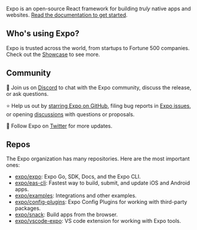 Expo is an open-source React framework for building _truly_ native apps and websites. [Read the documentation to get started](https://docs.expo.dev/).

## Who's using Expo?

Expo is trusted across the world, from startups to Fortune 500 companies. Check out the [Showcase](https://expo.dev/customers) to see more.

## Community

💬 Join us on [Discord](https://chat.expo.dev/) to chat with the Expo community, discuss the release, or ask questions.

⭐️ Help us out by [starring Expo on GitHub](https://github.com/expo/expo), filing bug reports in [Expo issues](https://github.com/expo/expo/issues), or opening [discussions](https://github.com/expo/expo/discussions) with questions or proposals.

👥 Follow Expo on [Twitter](https://twitter.com/expo) for more updates.

## Repos

The Expo organization has many repositories. Here are the most important ones:

<!--
This is a list of packages we want users to contribute to and interact with.

Repos like expo/fyi, for example, aren't super useful out of context.
-->

- [expo/expo](https://github.com/expo/expo): Expo Go, SDK, Docs, and the Expo CLI.
- [expo/eas-cli](https://github.com/expo/eas-cli): Fastest way to build, submit, and update iOS and Android apps.
- [expo/examples](https://github.com/expo/examples): Integrations and other examples.
- [expo/config-plugins](https://github.com/expo/config-plugins): Expo Config Plugins for working with third-party packages.
- [expo/snack](https://github.com/expo/snack): Build apps from the browser.
- [expo/vscode-expo](https://github.com/expo/vscode-expo): VS code extension for working with Expo tools.
